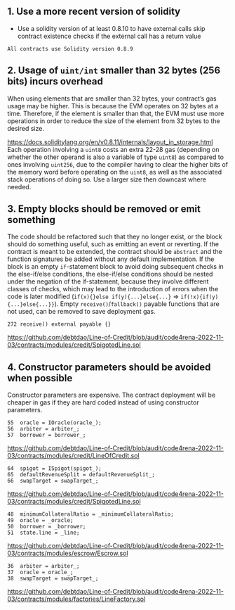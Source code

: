 ## 1. Use a more recent version of solidity

- Use a solidity version of at least 0.8.10 to have external calls skip contract existence checks if the external call has a return value

```
All contracts use Solidity version 0.8.9
```

## 2. Usage of `uint/int` smaller than 32 bytes (256 bits) incurs overhead

When using elements that are smaller than 32 bytes, your contract’s gas usage may be higher. This is because the EVM operates on 32 bytes at a time. Therefore, if the element is smaller than that, the EVM must use more operations in order to reduce the size of the element from 32 bytes to the desired size.

https://docs.soliditylang.org/en/v0.8.11/internals/layout_in_storage.html Each operation involving a `uint8` costs an extra 22-28 gas (depending on whether the other operand is also a variable of type `uint8`) as compared to ones involving `uint256`, due to the compiler having to clear the higher bits of the memory word before operating on the `uint8`, as well as the associated stack operations of doing so. Use a larger size then downcast where needed.


## 3. Empty blocks should be removed or emit something

The code should be refactored such that they no longer exist, or the block should do something useful, such as emitting an event or reverting. If the contract is meant to be extended, the contract should be `abstract` and the function signatures be added without any default implementation. If the block is an empty `if`-statement block to avoid doing subsequent checks in the else-if/else conditions, the else-if/else conditions should be nested under the negation of the if-statement, because they involve different classes of checks, which may lead to the introduction of errors when the code is later modified (`if(x){}else if(y){...}else{...}` => `if(!x){if(y){...}else{...}}`). Empty `receive()`/`fallback()` payable functions that are not used, can be removed to save deployment gas.

```
272	receive() external payable {}
```
https://github.com/debtdao/Line-of-Credit/blob/audit/code4rena-2022-11-03/contracts/modules/credit/SpigotedLine.sol


## 4. Constructor parameters should be avoided when possible

Constructor parameters are expensive. The contract deployment will be cheaper in gas if they are hard coded instead of using constructor parameters.

```
55	oracle = IOracle(oracle_);
56	arbiter = arbiter_;
57	borrower = borrower_;
```
https://github.com/debtdao/Line-of-Credit/blob/audit/code4rena-2022-11-03/contracts/modules/credit/LineOfCredit.sol
```
64	spigot = ISpigot(spigot_);
65	defaultRevenueSplit = defaultRevenueSplit_;
66	swapTarget = swapTarget_;
```
https://github.com/debtdao/Line-of-Credit/blob/audit/code4rena-2022-11-03/contracts/modules/credit/SpigotedLine.sol
```
48	minimumCollateralRatio = _minimumCollateralRatio;
49	oracle = _oracle;
50	borrower = _borrower;
51	state.line = _line;
```
https://github.com/debtdao/Line-of-Credit/blob/audit/code4rena-2022-11-03/contracts/modules/escrow/Escrow.sol
```
36	arbiter = arbiter_;
37	oracle = oracle_;
38	swapTarget = swapTarget_;
```
https://github.com/debtdao/Line-of-Credit/blob/audit/code4rena-2022-11-03/contracts/modules/factories/LineFactory.sol

